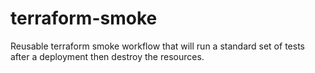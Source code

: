 # terraform-smoke
Reusable terraform smoke workflow that will run a standard set of tests after a deployment then destroy the resources.
